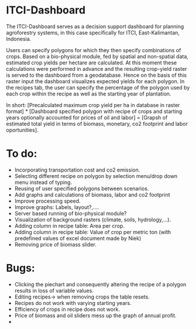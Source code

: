 # ITCI-Dashboard

The ITCI-Dashboard serves as a decision support dashboard for planning agroforestry systems, in this case specifically for ITCI, East-Kalimantan, Indonesia.

Users can specify polygons for which they then specify combinations of crops. Based on a bio-physical module, fed by spatial and non-spatial data, estimated crop yields per hectare are calculated. At this moment these calculations were performed in advance and the resulting crop-yield raster is served to the dashboard from a geodatabase. Hence on the basis of this raster input the dashboard visualizes expected yields for each polygon. In the recipes tab, the user can specify the percentage of the polygon used by each crop within the recipe as well as the starting year of plantation. 

In short: [Precalculated maximum crop yield per ha in database in raster format] * [Dashboard specified polygon with recipe of crops and starting years optionally accounted for prices of oil and labor] = [Grapsh of estimated total yield in terms of biomass, monetary, co2 footprint and labor oportunities].

# To do:
  - Incorporating transportation cost and co2 emission. 
  - Selecting different recipe on polygon by selection menu/drop down menu instead of typing.
  - Reusing of user specified polygons between scenarios.
  - Add graphs and calculations of biomass, labor and co2 footprint
  - Improve processing speed.
  - Improve graphs: Labels, layout?,....
  - Server based running of bio-physical module?
  - Visualization of background rasters (climate, soils, hydrology,...).
  - Adding column in recipe table: Area per crop.
  - Adding column in recipe table: Value of crop per metric ton (with predefined values of excel document made by Niek)
  - Removing price of biomass slider.
   
# Bugs:
  - Clicking the piechart and consequently altering the recipe of a polygon results in loss of variable values.
  - Editing recipes-> when removing crops the table resets.
  - Recipes do not work with varying starting years.
  - Efficiency of crops in recipe does not work.
  - Price of biomass and oil sliders mess up the graph of annual profit.
  - 
